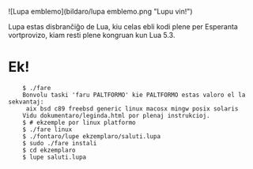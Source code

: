 ![Lupa emblemo](bildaro/lupa emblemo.png "Lupu vin!")

Lupa estas disbranĉiĝo de Lua, kiu celas ebli kodi plene per Esperanta
vortprovizo, kiam resti plene kongruan kun Lua 5.3.

# Ek!

        $ ./fare
        Bonvolu taski 'faru PALTFORMO' kie PALTFORMO estas valoro el la sekvantaj:
         aix bsd c89 freebsd generic linux macosx mingw posix solaris
        Vidu dokumentaro/leginda.html por plenaj instrukcioj.
        $ # ekzemple por linux platformo
        $ ./fare linux 
        $ ./fontaro/lupe ekzemplaro/saluti.lupa
        $ sudo ./fare instali
        $ cd ekzemplaro
        $ lupe saluti.lupa
